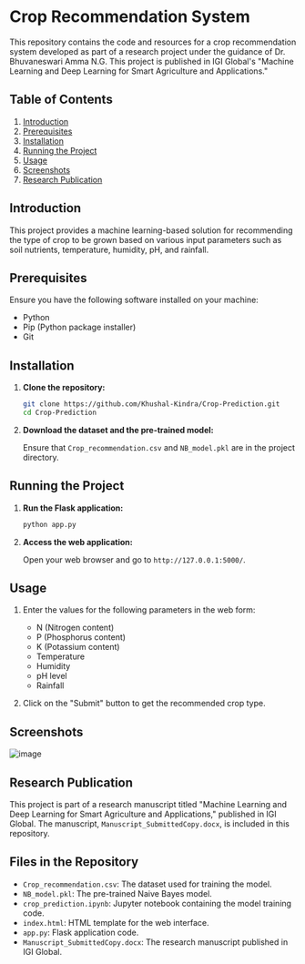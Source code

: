# Crop Recommendation System

This repository contains the code and resources for a crop recommendation system developed as part of a research project under the guidance of Dr. Bhuvaneswari Amma N.G. This project is published in IGI Global's "Machine Learning and Deep Learning for Smart Agriculture and Applications."

## Table of Contents

1. [Introduction](#introduction)
2. [Prerequisites](#prerequisites)
3. [Installation](#installation)
4. [Running the Project](#running-the-project)
5. [Usage](#usage)
6. [Screenshots](#screenshots)
7. [Research Publication](#research-publication)

## Introduction

This project provides a machine learning-based solution for recommending the type of crop to be grown based on various input parameters such as soil nutrients, temperature, humidity, pH, and rainfall.

## Prerequisites

Ensure you have the following software installed on your machine:

- Python
- Pip (Python package installer)
- Git

## Installation

1. **Clone the repository:**

    ```bash
    git clone https://github.com/Khushal-Kindra/Crop-Prediction.git
    cd Crop-Prediction
    ```

2. **Download the dataset and the pre-trained model:**

    Ensure that `Crop_recommendation.csv` and `NB_model.pkl` are in the project directory.

## Running the Project

1. **Run the Flask application:**

    ```bash
    python app.py
    ```

2. **Access the web application:**

    Open your web browser and go to `http://127.0.0.1:5000/`.

## Usage

1. Enter the values for the following parameters in the web form:
    - N (Nitrogen content)
    - P (Phosphorus content)
    - K (Potassium content)
    - Temperature
    - Humidity
    - pH level
    - Rainfall

2. Click on the "Submit" button to get the recommended crop type.

## Screenshots

![image](https://github.com/Khushal-Kindra/Crop-Prediction/assets/159249366/c45de85b-e1b0-486d-bd01-276ec30c9b57)

## Research Publication

This project is part of a research manuscript titled "Machine Learning and Deep Learning for Smart Agriculture and Applications," published in IGI Global. The manuscript, `Manuscript_SubmittedCopy.docx`, is included in this repository.

## Files in the Repository

- `Crop_recommendation.csv`: The dataset used for training the model.
- `NB_model.pkl`: The pre-trained Naive Bayes model.
- `crop_prediction.ipynb`: Jupyter notebook containing the model training code.
- `index.html`: HTML template for the web interface.
- `app.py`: Flask application code.
- `Manuscript_SubmittedCopy.docx`: The research manuscript published in IGI Global.
